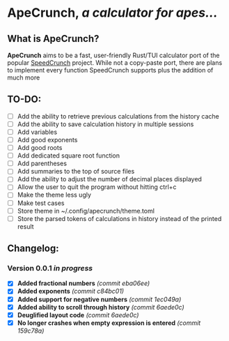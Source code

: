 # ApeCrunch, *a calculator for apes...*

## **What is ApeCrunch?**

**ApeCrunch** aims to be a fast, user-friendly Rust/TUI calculator port of the popular [SpeedCrunch](https://speedcrunch.org/) project. While not a copy-paste port, there are plans to implement every function SpeedCrunch supports plus the addition of much more

## **TO-DO:**
 - [ ] Add the ability to retrieve previous calculations from the history cache
 - [ ] Add the ability to save calculation history in multiple sessions
 - [ ] Add variables
 - [ ] Add good exponents
 - [ ] Add good roots
 - [ ] Add dedicated square root function
 - [ ] Add parentheses
 - [ ] Add summaries to the top of source files
 - [ ] Add the ability to adjust the number of decimal places displayed
 - [ ] Allow the user to quit the program without hitting ctrl+c
 - [ ] Make the theme less ugly
 - [ ] Make test cases
 - [ ] Store theme in ~/.config/apecrunch/theme.toml
 - [ ] Store the parsed tokens of calculations in history instead of the printed result

## **Changelog:**

### **Version 0.0.1 *in progress***

 - [x] **Added fractional numbers** *(commit eba06ee)*
 - [x] **Added exponents** *(commit c84bc01)*
 - [x] **Added support for negative numbers** *(commit 1ec049a)*
 - [x] **Added ability to scroll through history** *(commit 6aede0c)*
 - [x] **Deuglified layout code** *(commit 6aede0c)*
 - [x] **No longer crashes when empty expression is entered** *(commit 159c78a)*